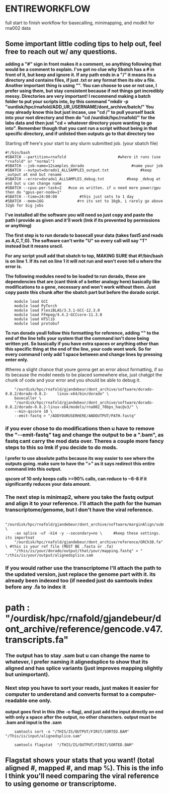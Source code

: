 # ENTIREWORKFLOW
full start to finish workflow for basecalling, minimapping, and modkit for rna002 data


## Some important little coding tips to help out, feel free to reach out w/ any questions.
**adding a "#" sign in front makes it a comment, so anything following that would be a comment to explain. I've got no clue why Sbatch has a # in front of it, but keep and ignore it.
If any path ends in a "/" it means its a directory and contains files, if just .txt or any format then its obv a file.
Another important thing is using "". You can choose to use or not use, I prefer using them, but stay consistent because if not things get incredibly messy.
Directories are very important! I recommend making a batch folder to put your scripts into, by this command "mkdir -p "ourdisk/hpc/rnafold/ADD_UR_USERNAME/dont_archive/batch/"
You may already know this but just incase, use "cd /" to pull yourself back into your root directory and then do "cd /ourdisk/hpc/rnafold/" for the labs data and then just "cd + whatever directory youre wanting to go into". Remember though that you cant run a script without being in that specific directory, and if unlisted then outputs go to that directory too**

Starting off here's your start to any slurm submitted job. (your sbatch file)


    #!/bin/bash
    #SBATCH --partition=rnafold                       #where it runs (use "rnafold" or "normal")
    #SBATCH --job-name=12samples_dorado                     #name your job 
    #SBATCH --output=dorado1_ALLSAMPLES_output.txt              #keep _output at end but rename
    #SBATCH --error=dorado1_ALLSAMPLES_debug.txt          #keep _debug at end but u can change name
    #SBATCH --cpus-per-task=2   #use as written. if u need more power/gpu then do "gpus-per-node=1" 
    #SBATCH --time=24:00:00          #this just sets to 1 day  
    #SBATCH --mem=16G               #rn its set to 16gb, i rarely go above 32gb for big jobs

**I've installed all the software you will need so just copy and paste the path I provide as given and it'll work (lmk if its prevented by permissions or anything)**

**The first step is to run dorado to basecall your data (takes fast5 and reads as A,C,T,G). The software can't write "U" so every call will say "T" instead but it means uracil.**

**For any script youll add that sbatch to top, MAKING SURE that #!/bin/bash is on line 1. If its not on line 1 it will not run and won't even tell u where the error is.**

**The following modules need to be loaded to run dorado, these are dependencies that are (cant think of a better analogy here) basically like modifications to a gene, necessary and won't work without them. 
Just copy paste this chunk after the sbatch part but before the dorado script.**

        module load GCC
        module load PyTorch
        module load FlexiBLAS/3.3.1-GCC-12.3.0  
        module load FFmpeg/4.4.2-GCCcore-11.3.0 
        module load HTSlib
        module load protobuf



**To run dorado youll follow this formatting 
for reference, adding "\" to the end of the line tells your system that the command isn't done being written yet. So basically if you have extra spaces or anything other than this specific thing at the end of the line, your code wont work. So for every command I only add 1 space between and change lines by pressing enter only.**


#theres a slight chance that youre gonna get an error about formatting, if so its because the model needs to be placed somewhere else, just chatgpt the chunk of code and your error and you should be able to debug it.

        "/ourdisk/hpc/rnafold/gjandebeur/dont_archive/software/dorado-0.8.2/dorado-0.8.2-    linux-x64/bin/dorado" \ 
        basecaller \ 
        "/ourdisk/hpc/rnafold/gjandebeur/dont_archive/software/dorado-0.8.2/dorado-0.8.2-linux-x64/models/rna002_70bps_hac@v3/" \
        --min-qscore 10 \
        --emit-fastq > "/ADDYOURUSERHERE/ANDOUTPUT/PATH.fastq"  

### if you ever chose to do modifications then u have to remove the "--emit-fastq" tag and change the output to be a ".bam", as fastq cant carry the mod data over. Theres a couple more fancy steps to this so lmk if you decide to do mods.
        
**I prefer to use absolute paths because its way easier to see where the outputs going. make sure to have the ">" as it says redirect this entire command into this output.**
        
**qscore of 10 only keeps calls >=90% calls, can reduce to ~6-8 if it significantly reduces your data amount.**


### The next step is minimap2, where you take the fastq output and align it to your reference. I'll attach the path for the human transcriptome/genome, but I don't have the viral reference.
    
            "/ourdisk/hpc/rnafold/gjandebeur/dont_archive/software/marginAlign/submodules/minimap2/minimap2" \
        -ax splice -uf -k14 -y --secondary=no \     #keep these settings. its importnat
        "/ourdisk/hpc/rnafold/gjandebeur/dont_archive/reference/GRCh38.fa" \ #this is your ref file (MUST BE .fasta or .fa) 
        "/this/is/your/dorado/output/that/your/mapping.fastq" > "           "/this/is/your/output/alignedsplice.sam    

### If you would rather use the transcriptome I'll attach the path to the updated version, just replace the genome part with it. its already been indexed too (if needed just do samtools index before any .fa to index it 
# path : "/ourdisk/hpc/rnafold/gjandebeur/dont_archive/reference/gencode.v47.transcripts.fa"

### The output has to stay .sam but u can change the name to whatever, I prefer naming it alignedsplice to show that its aligned and has splice variants (just improves mapping slightly but unimportant).

### Next step you have to sort your reads, just makes it easier for computer to understand and converts format to a computer-readable one only.

**output goes first in this (the -o flag), and just add the input directly on end with only a space after the output, no other characters.
output must be .bam and input is the .sam**

        samtools sort -o "/THIS/IS/OUTPUT/FIRST/SORTED.BAM" "/This/is/input/alignedsplice.sam" 

        samtools flagstat  "/THIS/IS/OUTPUT/FIRST/SORTED.BAM"  

## Flagstat shows your stats that you want! (total aligned #, mapped #, and map %). This is the info I think you'll need comparing the viral reference to using genome or transcriptome.
        
